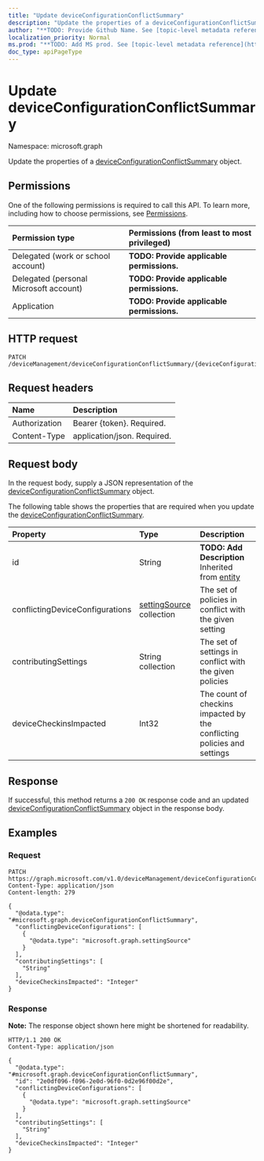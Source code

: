 ```yaml
---
title: "Update deviceConfigurationConflictSummary"
description: "Update the properties of a deviceConfigurationConflictSummary object."
author: "**TODO: Provide Github Name. See [topic-level metadata reference](https://msgo.azurewebsites.net/add/document/guidelines/metadata.html#topic-level-metadata)**"
localization_priority: Normal
ms.prod: "**TODO: Add MS prod. See [topic-level metadata reference](https://msgo.azurewebsites.net/add/document/guidelines/metadata.html#topic-level-metadata)**"
doc_type: apiPageType
---
```


# Update deviceConfigurationConflictSummary
Namespace: microsoft.graph



Update the properties of a [deviceConfigurationConflictSummary](../resources/deviceconfigurationconflictsummary.md) object.

## Permissions
One of the following permissions is required to call this API. To learn more, including how to choose permissions, see [Permissions](/graph/permissions-reference).

|Permission type|Permissions (from least to most privileged)|
|:---|:---|
|Delegated (work or school account)|**TODO: Provide applicable permissions.**|
|Delegated (personal Microsoft account)|**TODO: Provide applicable permissions.**|
|Application|**TODO: Provide applicable permissions.**|

## HTTP request

<!-- {
  "blockType": "ignored"
}
-->
``` http
PATCH /deviceManagement/deviceConfigurationConflictSummary/{deviceConfigurationConflictSummaryId}
```

## Request headers
|Name|Description|
|:---|:---|
|Authorization|Bearer {token}. Required.|
|Content-Type|application/json. Required.|

## Request body
In the request body, supply a JSON representation of the [deviceConfigurationConflictSummary](../resources/deviceconfigurationconflictsummary.md) object.

The following table shows the properties that are required when you update the [deviceConfigurationConflictSummary](../resources/deviceconfigurationconflictsummary.md).

|Property|Type|Description|
|:---|:---|:---|
|id|String|**TODO: Add Description** Inherited from [entity](../resources/entity.md)|
|conflictingDeviceConfigurations|[settingSource](../resources/settingsource.md) collection|The set of policies in conflict with the given setting|
|contributingSettings|String collection|The set of settings in conflict with the given policies|
|deviceCheckinsImpacted|Int32|The count of checkins impacted by the conflicting policies and settings|



## Response

If successful, this method returns a `200 OK` response code and an updated [deviceConfigurationConflictSummary](../resources/deviceconfigurationconflictsummary.md) object in the response body.

## Examples

### Request
<!-- {
  "blockType": "request",
  "name": "update_deviceconfigurationconflictsummary"
}
-->
``` http
PATCH https://graph.microsoft.com/v1.0/deviceManagement/deviceConfigurationConflictSummary/{deviceConfigurationConflictSummaryId}
Content-Type: application/json
Content-length: 279

{
  "@odata.type": "#microsoft.graph.deviceConfigurationConflictSummary",
  "conflictingDeviceConfigurations": [
    {
      "@odata.type": "microsoft.graph.settingSource"
    }
  ],
  "contributingSettings": [
    "String"
  ],
  "deviceCheckinsImpacted": "Integer"
}
```


### Response
**Note:** The response object shown here might be shortened for readability.
<!-- {
  "blockType": "response",
  "truncated": true
}
-->
``` http
HTTP/1.1 200 OK
Content-Type: application/json

{
  "@odata.type": "#microsoft.graph.deviceConfigurationConflictSummary",
  "id": "2e0df096-f096-2e0d-96f0-0d2e96f00d2e",
  "conflictingDeviceConfigurations": [
    {
      "@odata.type": "microsoft.graph.settingSource"
    }
  ],
  "contributingSettings": [
    "String"
  ],
  "deviceCheckinsImpacted": "Integer"
}
```

